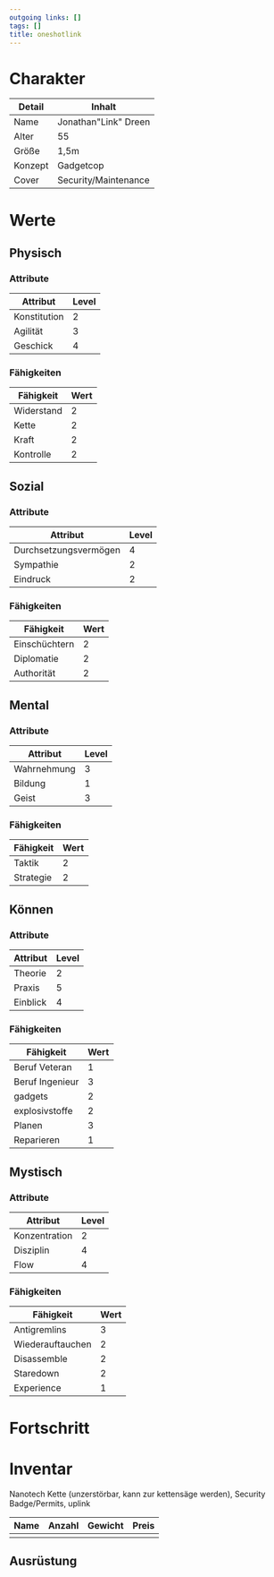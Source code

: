 ```yaml
---
outgoing links: []
tags: []
title: oneshotlink
---
```


# Charakter

| Detail  | Inhalt               |
|---------|----------------------|
| Name    | Jonathan"Link" Dreen |
| Alter   | 55                   |
| Größe   | 1,5m                 |
| Konzept | Gadgetcop            |
| Cover   | Security/Maintenance |


# Werte

## Physisch

### Attribute

| Attribut     | Level |
|--------------|-------|
| Konstitution | 2     |
| Agilität     | 3     |
| Geschick     | 4     |


### Fähigkeiten

| Fähigkeit  | Wert |
|------------|------|
| Widerstand | 2    |
| Kette      | 2    |
| Kraft      | 2    |
| Kontrolle  | 2    |


## Sozial

### Attribute

| Attribut              | Level |
|-----------------------|-------|
| Durchsetzungsvermögen | 4     |
| Sympathie             | 2     |
| Eindruck              | 2     |


### Fähigkeiten

| Fähigkeit     | Wert |
|---------------|------|
| Einschüchtern | 2    |
| Diplomatie    | 2    |
| Authorität    | 2    |


## Mental

### Attribute

| Attribut    | Level |
|-------------|-------|
| Wahrnehmung | 3     |
| Bildung     | 1     |
| Geist       | 3     |


### Fähigkeiten

| Fähigkeit | Wert |
|-----------|------|
| Taktik    | 2    |
| Strategie | 2    |


## Können

### Attribute

| Attribut | Level |
|----------|-------|
| Theorie  | 2     |
| Praxis   | 5     |
| Einblick | 4     |


### Fähigkeiten

| Fähigkeit       | Wert |
|-----------------|------|
| Beruf Veteran   | 1    |
| Beruf Ingenieur | 3    |
| gadgets         | 2    |
| explosivstoffe  | 2    |
| Planen          | 3    |
| Reparieren      | 1    |


## Mystisch

### Attribute

| Attribut      | Level |
|---------------|-------|
| Konzentration | 2     |
| Disziplin     | 4     |
| Flow          | 4     |


### Fähigkeiten

| Fähigkeit        | Wert |
|------------------|------|
| Antigremlins     | 3    |
| Wiederauftauchen | 2    |
| Disassemble      | 2    |
| Staredown        | 2    |
| Experience       | 1    |


# Fortschritt

# Inventar

Nanotech Kette (unzerstörbar, kann zur kettensäge werden), Security Badge/Permits,  uplink

| Name | Anzahl | Gewicht | Preis |
|------|--------|---------|-------|
|      |        |         |       |


## Ausrüstung
